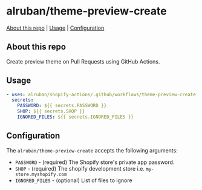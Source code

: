 # alruban/theme-preview-create

[About this repo](#about-this-repo) | [Usage](#usage) | [Configuration](#configuration)

## About this repo

Create preview theme on Pull Requests using GitHub Actions.

## Usage

```yml
- uses: alruban/shopify-actions/.github/workflows/theme-preview-create.yml@main
  secrets:
    PASSWORD: ${{ secrets.PASSWORD }}
    SHOP: ${{ secrets.SHOP }}
    IGNORED_FILES: ${{ secrets.IGNORED_FILES }}
```

## Configuration

The `alruban/theme-preview-create` accepts the following arguments:

- `PASSWORD` - (required) The Shopify store's private app password.
- `SHOP` - (required) The shopify development store i.e. `my-store.myshopify.com`
- `IGNORED_FILES` - (optional) List of files to ignore
